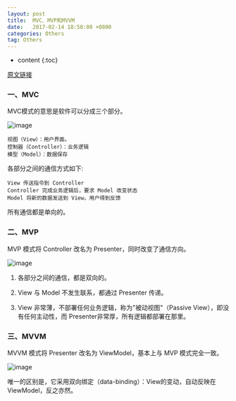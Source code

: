 ```yaml
---
layout: post
title:  MVC、MVP和MVVM
date:   2017-02-14 18:58:00 +0800
categories: Others
tag: Others
---
```


* content
{:toc}

[原文链接](http://www.ruanyifeng.com/blog/2015/02/mvcmvp_mvvm.html)

### 一、MVC

MVC模式的意思是软件可以分成三个部分。

![image](http://image.beekka.com/blog/2015/bg2015020105.png)

	视图（View）：用户界面。
	控制器（Controller）：业务逻辑
	模型（Model）：数据保存

各部分之间的通信方式如下:

	View 传送指令到 Controller
	Controller 完成业务逻辑后，要求 Model 改变状态
	Model 将新的数据发送到 View，用户得到反馈

所有通信都是单向的。

### 二、MVP

MVP 模式将 Controller 改名为 Presenter，同时改变了通信方向。

![image](http://image.beekka.com/blog/2015/bg2015020109.png)

1. 各部分之间的通信，都是双向的。

2. View 与 Model 不发生联系，都通过 Presenter 传递。

3. View 非常薄，不部署任何业务逻辑，称为"被动视图"（Passive View），即没有任何主动性，而 Presenter非常厚，所有逻辑都部署在那里。

### 三、MVVM

MVVM 模式将 Presenter 改名为 ViewModel，基本上与 MVP 模式完全一致。

![image](http://image.beekka.com/blog/2015/bg2015020110.png)

唯一的区别是，它采用双向绑定（data-binding）：View的变动，自动反映在 ViewModel，反之亦然。